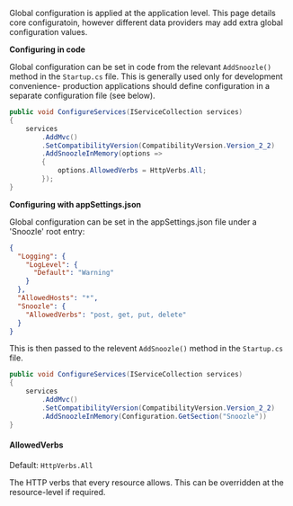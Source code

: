 Global configuration is applied at the application level. This page details core configuratoin, however different data providers may add extra global configuration values.

**Configuring in code**

Global configuration can be set in code from the relevant `AddSnoozle()` method in the `Startup.cs` file. This is generally used only for development convenience- production applications should define configuration in a separate configuration file (see below).

``` cs
public void ConfigureServices(IServiceCollection services)
{
    services
        .AddMvc()
        .SetCompatibilityVersion(CompatibilityVersion.Version_2_2)
        .AddSnoozleInMemory(options =>
        {
            options.AllowedVerbs = HttpVerbs.All;
        });
}
```

**Configuring with appSettings.json**

Global configuration can be set in the appSettings.json file under a 'Snoozle' root entry:

``` json
{
  "Logging": {
    "LogLevel": {
      "Default": "Warning"
    }
  },
  "AllowedHosts": "*",
  "Snoozle": {
    "AllowedVerbs": "post, get, put, delete"
  }
}

```

This is then passed to the relevent `AddSnoozle()` method in the `Startup.cs` file.

``` cs
public void ConfigureServices(IServiceCollection services)
{
    services
        .AddMvc()
        .SetCompatibilityVersion(CompatibilityVersion.Version_2_2)
        .AddSnoozleInMemory(Configuration.GetSection("Snoozle"))
}
```

#### AllowedVerbs

Default: `HttpVerbs.All`

The HTTP verbs that every resource allows. This can be overridden at the resource-level if required.
